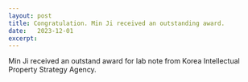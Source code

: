 ```yaml
---
layout: post
title: Congratulation. Min Ji received an outstanding award.
date:   2023-12-01
excerpt: 
---
```

Min Ji received an outstand award for lab note from Korea Intellectual Property Strategy Agency.
